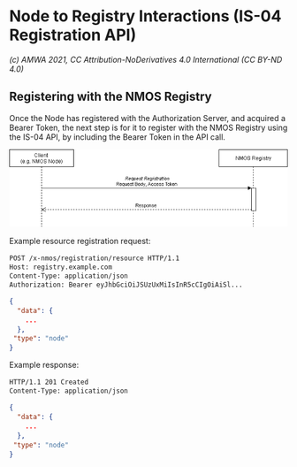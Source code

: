 
# Node to Registry Interactions (IS-04 Registration API)  
_(c) AMWA 2021, CC Attribution-NoDerivatives 4.0 International (CC BY-ND 4.0)_

## Registering with the NMOS Registry
Once the Node has registered with the Authorization Server, and acquired a Bearer Token, the next step is for it to register with the NMOS Registry using the IS-04 API, by including the Bearer Token in the API call.

![Node to Registry Interaction](./images/node_to_registry.png)

Example resource registration request:
``` 
POST /x-nmos/registration/resource HTTP/1.1
Host: registry.example.com
Content-Type: application/json
Authorization: Bearer eyJhbGciOiJSUzUxMiIsInR5cCIgOiAiSl...
```
```json
{
  "data": {
    ...
  },
 "type": "node"
}
```
Example response:
```
HTTP/1.1 201 Created
Content-Type: application/json
```
```json
{
  "data": {
    ...
  },
 "type": "node"
}
```
<!--stackedit_data:
eyJoaXN0b3J5IjpbMTI5MzY2MzA1LDg4OTQ5OTQ2NywtMTg0MD
E4NTM0NV19
-->